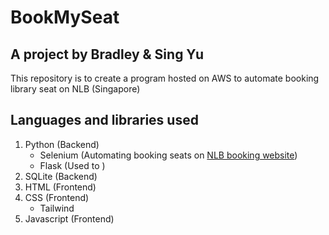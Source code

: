 # BookMySeat
## A project by Bradley & Sing Yu

This repository is to create a program hosted on AWS to automate booking library seat on NLB (Singapore)

## Languages and libraries used
1. Python (Backend)
    - Selenium (Automating booking seats on [NLB booking website](https://www.nlb.gov.sg/seatbooking/))
    - Flask (Used to )
2. SQLite (Backend)
3. HTML (Frontend)
4. CSS (Frontend)
    - Tailwind
5. Javascript (Frontend)

